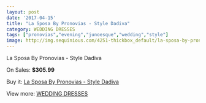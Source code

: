 ```yaml
---
layout: post
date: '2017-04-15'
title: "La Sposa By Pronovias - Style Dadiva"
category: WEDDING DRESSES
tags: ["pronovias","evening","junoesque","wedding","style"]
image: http://img.sequinious.com/4251-thickbox_default/la-sposa-by-pronovias-style-dadiva.jpg
---
```

La Sposa By Pronovias - Style Dadiva

On Sales: **$305.99**
<a href="https://www.sequinious.com/wedding-dresses/1733-la-sposa-by-pronovias-style-dadiva.html"><amp-img layout="responsive" width="600" height="600" src="//img.sequinious.com/4251-thickbox_default/la-sposa-by-pronovias-style-dadiva.jpg" alt="La Sposa By Pronovias - Style Dadiva 0" /></a>

Buy it: [La Sposa By Pronovias - Style Dadiva](https://www.sequinious.com/wedding-dresses/1733-la-sposa-by-pronovias-style-dadiva.html "La Sposa By Pronovias - Style Dadiva")

View more: [WEDDING DRESSES](https://www.sequinious.com/2-wedding-dresses "WEDDING DRESSES")